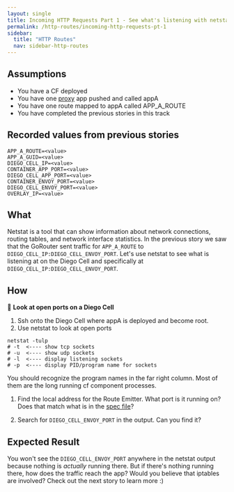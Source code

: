 ```yaml
---
layout: single
title: Incoming HTTP Requests Part 1 - See what's listening with netstat
permalink: /http-routes/incoming-http-requests-pt-1
sidebar:
  title: "HTTP Routes"
  nav: sidebar-http-routes
---
```


## Assumptions
- You have a CF deployed
- You have one
  [proxy](https://github.com/cloudfoundry/cf-networking-release/tree/develop/src/example-apps/proxy)
  app pushed and called appA
- You have one route mapped to appA called APP_A_ROUTE
- You have completed the previous stories in this track

## Recorded values from previous stories
```
APP_A_ROUTE=<value>
APP_A_GUID=<value>
DIEGO_CELL_IP=<value>
CONTAINER_APP_PORT=<value>
DIEGO_CELL_APP_PORT=<value>
CONTAINER_ENVOY_PORT=<value>
DIEGO_CELL_ENVOY_PORT=<value>
OVERLAY_IP=<value>
```

## What
Netstat is a tool that can show information about network connections, routing
tables, and network interface statistics.  In the previous story we saw that
the GoRouter sent traffic for `APP_A_ROUTE` to
`DIEGO_CELL_IP:DIEGO_CELL_ENVOY_PORT`.  Let's use netstat to see what is
listening at on the Diego Cell and specifically at
`DIEGO_CELL_IP:DIEGO_CELL_ENVOY_PORT`.

## How
📝 **Look at open ports on a Diego Cell**
1. Ssh onto the Diego Cell where appA is deployed and become root.
1. Use netstat to look at open ports
 ```
 netstat -tulp
 # -t  <---- show tcp sockets
 # -u  <---- show udp sockets
 # -l  <---- display listening sockets
 # -p  <---- display PID/program name for sockets
 ```
  You should recognize the program names in the far right column. Most of them
  are the long running cf component processes.

1. Find the local address for the Route Emitter. What port is it running on?
   Does that match what is in the [spec
   file](https://github.com/cloudfoundry/diego-release/blob/develop/jobs/route_emitter/spec)?

1. Search for `DIEGO_CELL_ENVOY_PORT` in the output. Can you find it?

## Expected Result
You won't see the `DIEGO_CELL_ENVOY_PORT` anywhere in the netstat output because
nothing is *actually* running there.  But if there's nothing running there, how
does the traffic reach the app? Would you believe that iptables are involved?
Check out the next story to learn more :)
